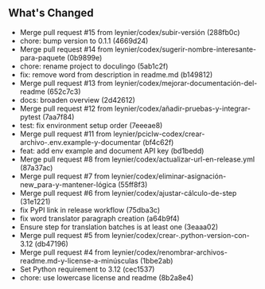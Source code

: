 ## What's Changed

- Merge pull request #15 from leynier/codex/subir-versión (288fb0c)
- chore: bump version to 0.1.1 (4669d24)
- Merge pull request #14 from leynier/codex/sugerir-nombre-interesante-para-paquete (0b9899e)
- chore: rename project to doculingo (5ab1c2f)
- fix: remove word from description in readme.md (b149812)
- Merge pull request #13 from leynier/codex/mejorar-documentación-del-readme (652c7c3)
- docs: broaden overview (2d42612)
- Merge pull request #12 from leynier/codex/añadir-pruebas-y-integrar-pytest (7aa7f84)
- test: fix environment setup order (7eeeae8)
- Merge pull request #11 from leynier/pciclw-codex/crear-archivo-.env.example-y-documentar (bf4c62f)
- feat: add env example and document API key (bd1bedd)
- Merge pull request #8 from leynier/codex/actualizar-url-en-release.yml (87a37ac)
- Merge pull request #7 from leynier/codex/eliminar-asignación-new_para-y-mantener-lógica (55ff8f3)
- Merge pull request #6 from leynier/codex/ajustar-cálculo-de-step (31e1221)
- fix PyPI link in release workflow (75dba3c)
- fix word translator paragraph creation (a64b9f4)
- Ensure step for translation batches is at least one (3eaaa02)
- Merge pull request #5 from leynier/codex/crear-.python-version-con-3.12 (db47196)
- Merge pull request #4 from leynier/codex/renombrar-archivos-readme.md-y-license-a-minúsculas (1bbe2ab)
- Set Python requirement to 3.12 (cec1537)
- chore: use lowercase license and readme (8b2a8e4)

